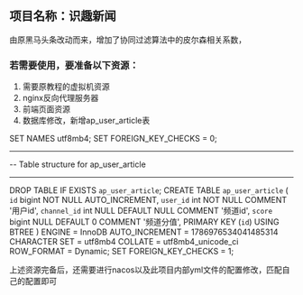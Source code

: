 ## 项目名称：识趣新闻
由原黑马头条改动而来，增加了协同过滤算法中的皮尔森相关系数，
### 若需要使用，要准备以下资源：
1. 需要原教程的虚拟机资源
2. nginx反向代理服务器
3. 前端页面资源
4. 数据库修改，新增ap_user_article表

SET NAMES utf8mb4;
SET FOREIGN_KEY_CHECKS = 0;
-- ----------------------------
-- Table structure for ap_user_article
-- ----------------------------
DROP TABLE IF EXISTS `ap_user_article`;
CREATE TABLE `ap_user_article`  (
  `id` bigint NOT NULL AUTO_INCREMENT,
  `user_id` int NOT NULL COMMENT '用户id',
  `channel_id` int NULL DEFAULT NULL COMMENT '频道id',
  `score` bigint NULL DEFAULT 0 COMMENT '频道分值',
  PRIMARY KEY (`id`) USING BTREE
) ENGINE = InnoDB AUTO_INCREMENT = 1786976534041485314 CHARACTER SET = utf8mb4 COLLATE = utf8mb4_unicode_ci ROW_FORMAT = Dynamic;
SET FOREIGN_KEY_CHECKS = 1;

上述资源完备后，还需要进行nacos以及此项目内部yml文件的配置修改，匹配自己的配置即可
